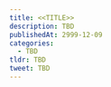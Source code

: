 ```yaml
---
title: <<TITLE>>
description: TBD
publishedAt: 2999-12-09
categories:
  - TBD
tldr: TBD
tweet: TBD
---
```


##
